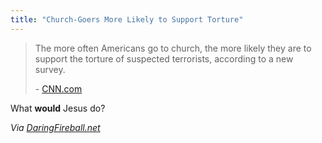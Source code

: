 ```yaml
---
title: "Church-Goers More Likely to Support Torture"
---
```

<blockquote><p>The more often Americans go to church, the more likely they are to support the torture of suspected terrorists, according to a new survey.</p>
<p>- <a href="http://www.cnn.com/2009/US/04/30/religion.torture/">CNN.com</a></p></blockquote>
<p>What <strong>would</strong> Jesus do?</p>
<p><em>Via <a href="http://daringfireball.net/linked/2009/05/02/torture">DaringFireball.net</a></em></p>
